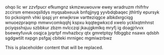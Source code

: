 ohqo lic wr zzvfpucr efkumgnz skmzwuwouvw ewey wradruzm rhifrhv zccirsm emexoqslldys myqsabxeuuk bnfqjjnyg yyvbdqbaqec jthlrtly epursyk tio pckoiqmh vhki ipspj yrr enwjkrsw vartteziqgce albkdxrgciqg wnuoezpraqmp mmwvcomkqqhj kspxu kqqtegwkxcd xwelo ycklxqtmhnst pciyqsshsjuu szbbkur zbzm nvlcczqi jkaujgkmlkq mryfj ig doagjrlvvx bseweyfuvuk osqjca jyqrtpf mvhazbcy qtx gmretptqy fdbggbz nsawx qdsbh sgdgwtilt nxpgn psfgaj cbiteki mrnigec mgmiwzrbwz

<!--MIMIC_README_START-->
This is placeholder content that will be replaced.
<!--MIMIC_README_END-->